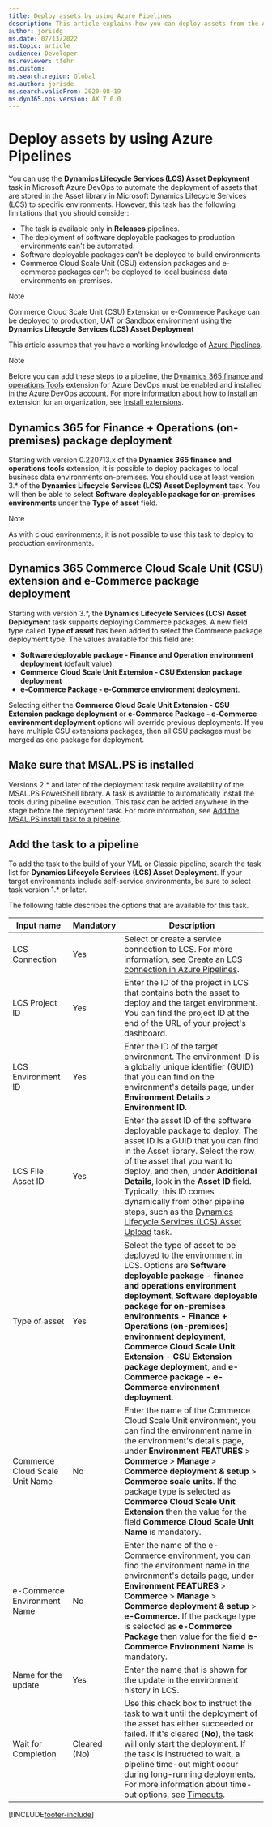 ```yaml
---
title: Deploy assets by using Azure Pipelines
description: This article explains how you can deploy assets from the Asset library in Microsoft Dynamics Lifecycle Services (LCS) by using pipelines in Azure DevOps.
author: jorisdg
ms.date: 07/13/2022
ms.topic: article
audience: Developer
ms.reviewer: tfehr
ms.custom:
ms.search.region: Global
ms.author: jorisde
ms.search.validFrom: 2020-08-19
ms.dyn365.ops.version: AX 7.0.0
---
```


# Deploy assets by using Azure Pipelines

You can use the **Dynamics Lifecycle Services (LCS) Asset Deployment** task in Microsoft Azure DevOps to automate the deployment of assets that are stored in the Asset library in Microsoft Dynamics Lifecycle Services (LCS) to specific environments. However, this task has the following limitations that you should consider:

* The task is available only in **Releases** pipelines.
* The deployment of software deployable packages to production environments can't be automated.
* Software deployable packages can't be deployed to build environments.
* Commerce Cloud Scale Unit (CSU) extension packages and e-commerce packages can't be deployed to local business data environments on-premises.

> [!NOTE]
> Commerce Cloud Scale Unit (CSU) Extension or e-Commerce Package can be deployed to production, UAT or Sandbox environment using the **Dynamics Lifecycle Services (LCS) Asset Deployment**

This article assumes that you have a working knowledge of [Azure Pipelines](/azure/devops/pipelines/get-started/pipelines-get-started).

> [!NOTE]
> Before you can add these steps to a pipeline, the [Dynamics 365 finance and operations Tools](https://marketplace.visualstudio.com/items?itemName=Dyn365FinOps.dynamics365-finops-tools) extension for Azure DevOps must be enabled and installed in the Azure DevOps account. For more information about how to install an extension for an organization, see [Install extensions](/azure/devops/marketplace/install-extension).

## Dynamics 365 for Finance + Operations (on-premises) package deployment

Starting with version 0.220713.x of the **Dynamics 365 finance and operations tools** extension, it is possible to deploy packages to local business data environments on-premises. You should use at least version 3.\* of the  **Dynamics Lifecycle Services (LCS) Asset Deployment** task. You will then be able to select **Software deployable package for on-premises environments** under the **Type of asset** field.

> [!NOTE]
> As with cloud environments, it is not possible to use this task to deploy to production environments.

## Dynamics 365 Commerce Cloud Scale Unit (CSU) extension and e-Commerce package deployment

Starting with version 3.\*, the **Dynamics Lifecycle Services (LCS) Asset Deployment** task supports deploying Commerce packages. A new field type called **Type of asset** has been added to select the Commerce package deployment type. The values available for this field are:

- **Software deployable package - Finance and Operation environment deployment** (default value)
- **Commerce Cloud Scale Unit Extension - CSU Extension package deployment** 
- **e-Commerce Package - e-Commerce environment deployment**.

Selecting either the **Commerce Cloud Scale Unit Extension - CSU Extension package deployment** or **e-Commerce Package - e-Commerce environment deployment** options will override previous deployments. If you have multiple CSU extensions packages, then all CSU packages must be merged as one package for deployment.

## Make sure that MSAL.PS is installed

Versions 2.\* and later of the deployment task require availability of the MSAL.PS PowerShell library. A task is available to automatically install the tools during pipeline execution. This task can be added anywhere in the stage before the deployment task. For more information, see [Add the MSAL.PS install task to a pipeline](pipeline-lcs-connection-update.md#add-the-msalps-install-task-to-a-pipeline).

## Add the task to a pipeline

To add the task to the build of your YML or Classic pipeline, search the task list for **Dynamics Lifecycle Services (LCS) Asset Deployment**. If your target environments include self-service environments, be sure to select task version 1.\* or later.

The following table describes the options that are available for this task.

| Input name | Mandatory | Description |
|---|---|---|
| LCS Connection | Yes | Select or create a service connection to LCS. For more information, see [Create an LCS connection in Azure Pipelines](pipeline-lcs-connection.md). |
| LCS Project ID | Yes | Enter the ID of the project in LCS that contains both the asset to deploy and the target environment. You can find the project ID at the end of the URL of your project's dashboard. |
| LCS Environment ID | Yes | Enter the ID of the target environment. The environment ID is a globally unique identifier (GUID) that you can find on the environment's details page, under **Environment Details** \> **Environment ID**. |
| LCS File Asset ID | Yes | Enter the asset ID of the software deployable package to deploy. The asset ID is a GUID that you can find in the Asset library. Select the row of the asset that you want to deploy, and then, under **Additional Details**, look in the **Asset ID** field. Typically, this ID comes dynamically from other pipeline steps, such as the [Dynamics Lifecycle Services (LCS) Asset Upload](pipeline-asset-upload.md) task. |
| Type of asset | Yes | Select the type of asset to be deployed to the environment in LCS. Options are **Software deployable package - finance and operations environment deployment**, **Software deployable package for on-premises environments - Finance + Operations (on-premises) environment deployment**, **Commerce Cloud Scale Unit Extension - CSU Extension package deployment**, and **e-Commerce package - e-Commerce environment deployment**. |
| Commerce Cloud Scale Unit Name | No | Enter the name of the Commerce Cloud Scale Unit environment, you can find the environment name in the environment's details page, under **Environment FEATURES** \> **Commerce** \> **Manage** \> **Commerce deployment & setup** \> **Commerce scale units**. If the package type is selected as **Commerce Cloud Scale Unit Extension** then the value for the field **Commerce Cloud Scale Unit Name** is mandatory. |
| e-Commerce Environment Name | No | Enter the name of the e-Commerce environment, you can find the environment name in the environment's details page, under **Environment FEATURES** \> **Commerce** \> **Manage** \> **Commerce deployment & setup** \> **e-Commerce.** If the package type is selected as **e-Commerce Package** then value for the field **e-Commerce Environment Name** is mandatory. |
| Name for the update | Yes | Enter the name that is shown for the update in the environment history in LCS. |
| Wait for Completion | Cleared (No) | Use this check box to instruct the task to wait until the deployment of the asset has either succeeded or failed. If it's cleared (**No**), the task will only start the deployment. If the task is instructed to wait, a pipeline time-out might occur during long-running deployments. For more information about time-out options, see [Timeouts](/azure/devops/pipelines/process/phases#timeouts). |


[!INCLUDE[footer-include](../../../includes/footer-banner.md)]

